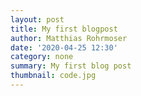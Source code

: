 ```yaml
---
layout: post
title: My first blogpost
author: Matthias Rohrmoser  
date: '2020-04-25 12:30'
category: none
summary: My first blog post
thumbnail: code.jpg
---
```

